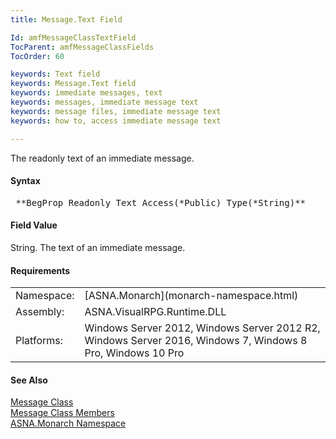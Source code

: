 ```yaml
---
title: Message.Text Field

Id: amfMessageClassTextField
TocParent: amfMessageClassFields
TocOrder: 60

keywords: Text field
keywords: Message.Text field
keywords: immediate messages, text
keywords: messages, immediate message text
keywords: message files, immediate message text
keywords: how to, access immediate message text

---
```


The readonly text of an immediate message.

#### Syntax
<pre class="syntax"> **BegProp Readonly Text Access(*Public) Type(*String)**       </pre>

#### Field Value
String. The text of an immediate message.
<!-- start -->

#### Requirements
<table class="dttable" cellspacing="0" cellpadding="4" width="60%">
           <colgroup>
            <col width="15%" style="font-weight:bold" />
            <col width="85%" />
          </colgroup>
          <tr>
            <td>Namespace:</td>
            <td>[ASNA.Monarch](monarch-namespace.html)</td>
          </tr>
          <tr>
            <td>Assembly:</td>
            <td>ASNA.VisualRPG.Runtime.DLL</td>
          </tr>
         <tr>
            <td>Platforms:</td>
            <td> Windows Server 2012, Windows Server 2012 R2, Windows Server 2016, Windows 7, Windows 8 Pro, Windows 10 Pro</td>
         </tr>
</table>

<!-- end -->

#### See Also
[Message Class](message-class.html) <br /> [Message Class Members](message-class-members.html) <br /> [ASNA.Monarch Namespace](monarch-namespace.html) 
